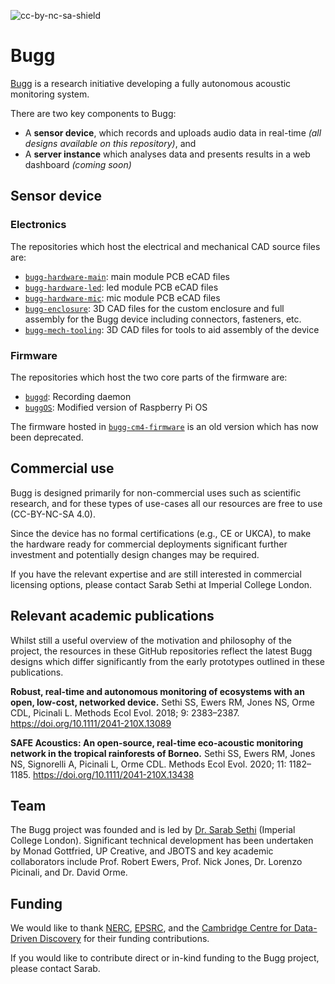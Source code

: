 ![cc-by-nc-sa-shield](https://img.shields.io/badge/License-CC%20BY--NC--SA%204.0-lightgrey.svg)

# Bugg 

[Bugg](https://www.bugg.xyz/) is a research initiative developing a fully autonomous acoustic monitoring system.

There are two key components to Bugg:
* A **sensor device**, which records and uploads audio data in real-time _(all designs available on this repository)_, and
* A **server instance** which analyses data and presents results in a web dashboard _(coming soon)_

## Sensor device

### Electronics

The repositories which host the electrical and mechanical CAD source files are:
* [``bugg-hardware-main``](https://github.com/bugg-resources/bugg-hardware-main): main module PCB eCAD files
* [``bugg-hardware-led``](https://github.com/bugg-resources/bugg-hardware-led): led module PCB eCAD files
* [``bugg-hardware-mic``](https://github.com/bugg-resources/bugg-hardware-mic): mic module PCB eCAD files
* [``bugg-enclosure``](https://github.com/bugg-resources/bugg-enclosure): 3D CAD files for the custom enclosure and full assembly for the Bugg device including connectors, fasteners, etc.   
* [``bugg-mech-tooling``](https://github.com/bugg-resources/bugg-mech-tooling): 3D CAD files for tools to aid assembly of the device

### Firmware

The repositories which host the two core parts of the firmware are:
* [``buggd``](https://github.com/bugg-resources/buggd): Recording daemon
* [``buggOS``](https://github.com/bugg-resources/buggOS): Modified version of Raspberry Pi OS

The firmware hosted in [``bugg-cm4-firmware``](https://github.com/bugg-resources/bugg-cm4-firmware) is an old version which has now been deprecated.

## Commercial use

Bugg is designed primarily for non-commercial uses such as scientific research, and for these types of use-cases all our resources are free to use (CC-BY-NC-SA 4.0).

Since the device has no formal certifications (e.g., CE or UKCA), to make the hardware ready for commercial deployments significant further investment and potentially design changes may be required.

If you have the relevant expertise and are still interested in commercial licensing options, please contact Sarab Sethi at Imperial College London.

## Relevant academic publications

Whilst still a useful overview of the motivation and philosophy of the project, the resources in these GitHub repositories reflect the latest Bugg designs which differ significantly from the early prototypes outlined in these publications. 

**Robust, real-time and autonomous monitoring of ecosystems with an open, low-cost, networked device.**
Sethi SS, Ewers RM, Jones NS, Orme CDL, Picinali L. Methods Ecol Evol. 2018; 9: 2383–2387. https://doi.org/10.1111/2041-210X.13089 

**SAFE Acoustics: An open-source, real-time eco-acoustic monitoring network in the tropical rainforests of Borneo.**
Sethi SS, Ewers RM, Jones NS, Signorelli A, Picinali L, Orme CDL. Methods Ecol Evol. 2020; 11: 1182–1185. https://doi.org/10.1111/2041-210X.13438

## Team

The Bugg project was founded and is led by [Dr. Sarab Sethi](https://profiles.imperial.ac.uk/sarab.sethi) (Imperial College London). Significant technical development has been undertaken by Monad Gottfried, UP Creative, and JBOTS and key academic collaborators include Prof. Robert Ewers, Prof. Nick Jones, Dr. Lorenzo Picinali, and Dr. David Orme. 

## Funding

We would like to thank [NERC](https://www.ukri.org/councils/nerc/), [EPSRC](https://www.ukri.org/councils/epsrc/), and the [Cambridge Centre for Data-Driven Discovery](https://www.c2d3.cam.ac.uk/) for their funding contributions.

If you would like to contribute direct or in-kind funding to the Bugg project, please contact Sarab. 
